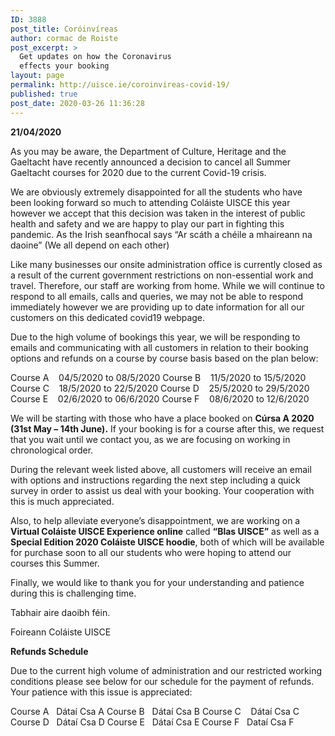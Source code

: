 ```yaml
---
ID: 3888
post_title: Coróinvíreas
author: cormac de Roiste
post_excerpt: >
  Get updates on how the Coronavirus
  effects your booking
layout: page
permalink: http://uisce.ie/coroinvireas-covid-19/
published: true
post_date: 2020-03-26 11:36:28
---
```

<strong>21/04/2020</strong>

As you may be aware, the Department of Culture, Heritage and the Gaeltacht have recently announced a decision to cancel all Summer Gaeltacht courses for 2020 due to the current Covid-19 crisis.

We are obviously extremely disappointed for all the students who have been looking forward so much to attending Coláiste UISCE this year however we accept that this decision was taken in the interest of public health and safety and we are happy to play our part in fighting this pandemic. As the Irish seanfhocal says “Ar scáth a chéile a mhaireann na daoine” (We all depend on each other)

Like many businesses our onsite administration office is currently closed as a result of the current government restrictions on non-essential work and travel. Therefore, our staff are working from home. While we will continue to respond to all emails, calls and queries, we may not be able to respond immediately however we are providing up to date information for all our customers on this dedicated covid19 webpage.

Due to the high volume of bookings this year, we will be responding to emails and communicating with all customers in relation to their booking options and refunds on a course by course basis based on the plan below:

Course A    04/5/2020 to 08/5/2020
Course B    11/5/2020 to 15/5/2020
Course C    18/5/2020 to 22/5/2020
Course D    25/5/2020 to 29/5/2020
Course E    02/6/2020 to 06/6/2020
Course F    08/6/2020 to 12/6/2020

We will be starting with those who have a place booked on <strong>Cúrsa A 2020 (31st May – 14th June).</strong> If your booking is for a course after this, we request that you wait until we contact you, as we are focusing on working in chronological order.

During the relevant week listed above, all customers will receive an email with options and instructions regarding the next step including a quick survey in order to assist us deal with your booking. Your cooperation with this is much appreciated.

Also, to help alleviate everyone’s disappointment, we are working on a <strong>Virtual Coláiste UISCE Experience online</strong> called <strong>“Blas UISCE”</strong> as well as a <strong>Special Edition 2020 Coláiste UISCE hoodie</strong>, both of which will be available for purchase soon to all our students who were hoping to attend our courses this Summer.

Finally, we would like to thank you for your understanding and patience during this is challenging time.

Tabhair aire daoibh féin.

Foireann Coláiste UISCE


<strong>Refunds Schedule</strong>

Due to the current high volume of administration and our restricted working conditions please see below for our schedule for the payment of refunds.  Your patience with this issue is appreciated:

Course A&nbsp;&nbsp;&nbsp;Dátaí Csa A
Course B&nbsp;&nbsp;&nbsp;Dátaí Csa B
Course C&nbsp;&nbsp;&nbsp; Dátaí Csa C
Course D&nbsp;&nbsp;&nbsp;Dátaí Csa D
Course E&nbsp;&nbsp;&nbsp;Dátaí Csa E
Course F&nbsp;&nbsp;&nbsp;Dataí Csa F